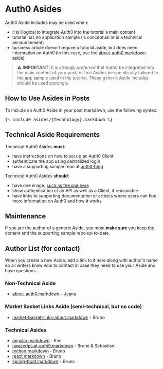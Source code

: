 # Auth0 Asides

Auth0 Aside includes may be used when:

* it is illogical to integrate Auth0 into the tutorial's main content
* tutorial has no application sample (is conceptual or is a technical announcement)
* business article doesn't require a tutorial aside, but does need information on Auth0 (in this case, use the [about-auth0.markdown](https://github.com/auth0/blog/blob/master/_includes/asides/about-auth0.markdown) aside)

> ⚠ **IMPORTANT:** It is _strongly preferred_ that Auth0 be integrated into the main content of your post, or that Asides be specifically tailored to the app sample used in the tutorial. These generic Aside includes should be used _sparingly_.

## How to Use Asides in Posts

To include an Auth0 Aside in your post markdown, use the following syntax:

<pre>
{% include asides/{technology}.markdown %}
</pre>

## Technical Aside Requirements

Technical Auth0 Asides **must**:

* have instructions on how to set up an Auth0 Client
* authenticate the app using centralized login
* have a supporting sample repo at [auth0-blog](https://github.com/auth0-blog)

Technical Auth0 Asides **should**:

* have one image, [such as the one here](https://cdn2.auth0.com/blog/angular-aside/angular-aside-login.jpg)
* show authentication of an API as well as a Client, if reasonable
* have links to supporting documentation or articles where users can find more information on Auth0 and how it works

## Maintenance

If you are the author of a generic Aside, you must **make sure** you keep the content and the supporting sample repo up-to-date.

## Author List (for contact)

When you create a new Aside, add a link to it here along with author's name so all writers know who to contact in case they need to use your Aside and have questions.

### Non-Technical Aside

* [about-auth0.markdown](https://github.com/auth0/blog/blob/master/_includes/asides/about-auth0.markdown) - Jeana

### Market Basket Links Aside (semi-technical, but no code)

* [market-basket-links-about.markdown](https://github.com/auth0/blog/blob/master/_includes/asides/market-basket-links-about.markdown) - Bruno

### Technical Asides

* [angular.markdown](https://github.com/auth0/blog/blob/master/_includes/asides/angular.markdown) - Kim
* [javascript-at-auth0.markdown](https://github.com/auth0/blog/blob/master/_includes/asides/javascript-at-auth0.markdown) - Bruno & Sebastian
* [python.markdown](https://github.com/auth0/blog/blob/master/_includes/asides/python.markdown) - Bruno
* [react.markdown](https://github.com/auth0/blog/blob/master/_includes/asides/react.markdown) - Bruno
* [spring-boot.markdown](https://github.com/auth0/blog/blob/master/_includes/asides/spring-boot.markdown) - Bruno

